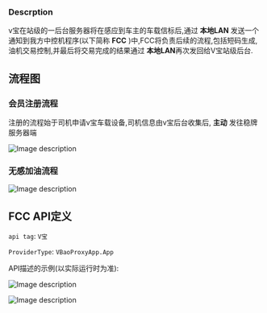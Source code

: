 ### Descrption
v宝在站级的一后台服务器将在感应到车主的车载信标后,通过 **本地LAN** 发送一个通知到我方中控机程序(以下简称 **FCC** )中,FCC将负责后续的流程,包括短码生成,油机交易控制,并最后将交易完成的结果通过 **本地LAN**再次发回给V宝站级后台. 

## 流程图

### 会员注册流程

注册的流程始于司机申请v宝车载设备,司机信息由v宝后台收集后, **主动** 发往稳牌服务器端

![Image description](https://images.gitee.com/uploads/images/2021/0705/113608_50aa4a32_8024409.png "屏幕截图.png")


### 无感加油流程

![Image description](https://images.gitee.com/uploads/images/2021/0705/113630_b178d936_8024409.png "屏幕截图.png")

## FCC API定义

`api tag`: `V宝`

`ProviderType`: `VBaoProxyApp.App`

API描述的示例(以实际运行时为准):

![Image description](https://images.gitee.com/uploads/images/2021/0706/172348_81aba4a5_8024409.png "屏幕截图.png")

![Image description](https://images.gitee.com/uploads/images/2021/0706/170945_dfb7be75_8024409.png "屏幕截图.png")
